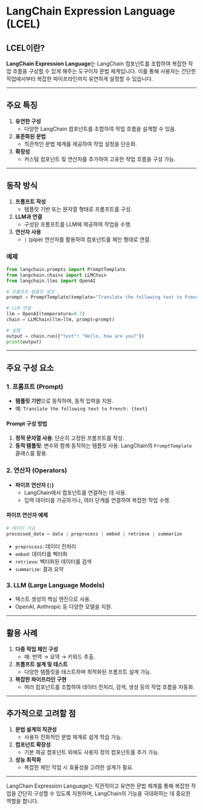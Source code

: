 # LangChain Expression Language (LCEL)

## LCEL이란?
**LangChain Expression Language**는 LangChain 컴포넌트를 조합하여 복잡한 작업 흐름을 구성할 수 있게 해주는 도구이자 문법 체계입니다. 이를 통해 사용자는 간단한 작업에서부터 복잡한 파이프라인까지 유연하게 설정할 수 있습니다.

---

## 주요 특징
1. **유연한 구성**
   - 다양한 LangChain 컴포넌트를 조합하여 작업 흐름을 설계할 수 있음.
2. **표준화된 문법**
   - 직관적인 문법 체계를 제공하여 작업 설정을 단순화.
3. **확장성**
   - 커스텀 컴포넌트 및 연산자를 추가하여 고유한 작업 흐름을 구성 가능.

---

## 동작 방식
1. **프롬프트 작성**
   - 템플릿 기반 또는 문자열 형태로 프롬프트를 구성.
2. **LLM과 연결**
   - 구성된 프롬프트를 LLM에 제공하여 작업을 수행.
3. **연산자 사용**
   - `|` (pipe) 연산자를 활용하여 컴포넌트를 체인 형태로 연결.

### 예제
```python
from langchain.prompts import PromptTemplate
from langchain.chains import LLMChain
from langchain.llms import OpenAI

# 프롬프트 템플릿 생성
prompt = PromptTemplate(template="Translate the following text to French: {text}", input_variables=["text"])

# LLM 연결
llm = OpenAI(temperature=0.7)
chain = LLMChain(llm=llm, prompt=prompt)

# 실행
output = chain.run({"text": "Hello, how are you?"})
print(output)
```
---

## 주요 구성 요소

### 1. **프롬프트 (Prompt)**
- **템플릿 기반**으로 동작하며, 동적 입력을 지원.
- 예: `Translate the following text to French: {text}`

#### Prompt 구성 방법
1. **정적 문자열 사용**: 단순히 고정된 프롬프트를 작성.
2. **동적 템플릿**: 변수와 함께 동작하는 템플릿 사용. LangChain의 `PromptTemplate` 클래스를 활용.

### 2. **연산자 (Operators)**
- **파이프 연산자 (`|`)**
  - LangChain에서 컴포넌트를 연결하는 데 사용.
  - 입력 데이터를 가공하거나, 여러 단계를 연결하여 복잡한 작업 수행.

#### 파이프 연산자 예제
```python
# 데이터 가공
processed_data = data | preprocess | embed | retrieve | summarize
```
- `preprocess`: 데이터 전처리
- `embed`: 데이터를 벡터화
- `retrieve`: 벡터화된 데이터를 검색
- `summarize`: 결과 요약

### 3. **LLM (Large Language Models)**
- 텍스트 생성의 핵심 엔진으로 사용.
- OpenAI, Anthropic 등 다양한 모델을 지원.

---

## 활용 사례
1. **다중 작업 체인 구성**
   - 예: 번역 → 요약 → 키워드 추출.
2. **프롬프트 설계 및 테스트**
   - 다양한 템플릿을 테스트하며 최적화된 프롬프트 설계 가능.
3. **복잡한 파이프라인 구현**
   - 여러 컴포넌트를 조합하여 데이터 전처리, 검색, 생성 등의 작업 흐름을 자동화.

---

## 추가적으로 고려할 점
1. **문법 설계의 직관성**
   - 사용자 친화적인 문법 체계로 쉽게 학습 가능.
2. **컴포넌트 확장성**
   - 기본 제공 컴포넌트 외에도 사용자 정의 컴포넌트를 추가 가능.
3. **성능 최적화**
   - 복잡한 체인 작업 시 효율성을 고려한 설계가 필요.

---

LangChain Expression Language는 직관적이고 유연한 문법 체계를 통해 복잡한 작업을 간단히 구성할 수 있도록 지원하며, LangChain의 기능을 극대화하는 데 중요한 역할을 합니다.
